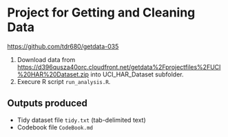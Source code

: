 Project for Getting and Cleaning Data
=====================================

https://github.com/tdr680/getdata-035

1. Download data from https://d396qusza40orc.cloudfront.net/getdata%2Fprojectfiles%2FUCI%20HAR%20Dataset.zip into UCI_HAR_Dataset subfolder.
2. Execure R script `run_analysis.R`.

Outputs produced
----------------
* Tidy dataset file `tidy.txt` (tab-delimited text)
* Codebook file `CodeBook.md`
